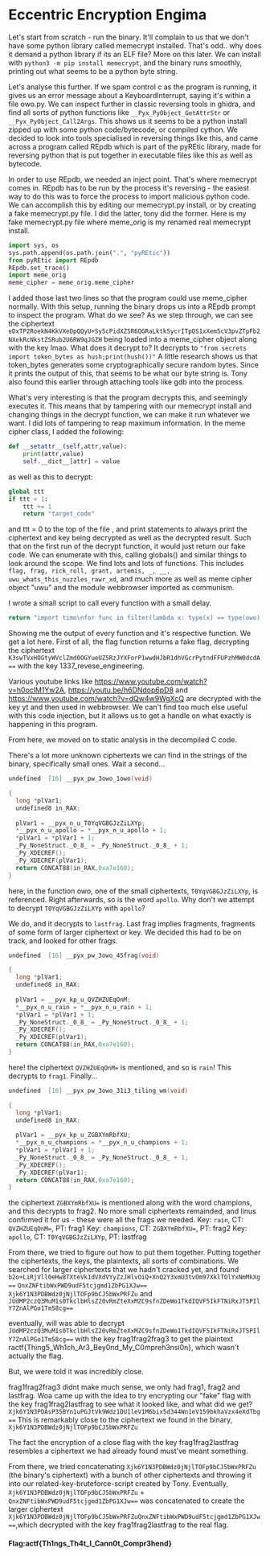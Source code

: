 # Eccentric Encryption Engima

Let's start from scratch - run the binary. It'll complain to us that we don't have some python library called memecrypt installed. That's odd.. why does it demand a python library if its an ELF file? More on this later. We can install with ```python3 -m pip install memecrypt```, and the binary runs smoothly, printing out what seems to be a python byte string.

Let's analyse this further. If we spam control c as the program is running, it gives us an error message about a KeyboardInterrupt, saying it's within a file owo.py. We can inspect further in classic reversing tools in ghidra, and find all sorts of python functions like `__Pyx_PyObject_GetAttrStr` or `__Pyx_PyObject_Call2Args`. This shows us it seems to be a python install zipped up with some python code/bytecode, or compiled cython. We decided to look into tools specialised in reversing things like this, and came across a program called REpdb which is part of the pyREtic library, made for reversing python that is put together in executable files like this as well as bytecode.

In order to use REpdb, we needed an inject point. That's where memecrypt comes in. REpdb has to be run by the process it's reversing - the easiest way to do this was to force the process to import malicious python code. We can accomplish this by editing our memecrypt.py install, or by creating a fake memecrypt.py file. I did the latter, tony did the former.
Here is my fake memecrypt.py file where meme_orig is my renamed real memecrypt install.
```python
import sys, os
sys.path.append(os.path.join(".", "pyREtic"))
from pyREtic import REpdb
REpdb.set_trace()
import meme_orig
meme_cipher = meme_orig.meme_cipher
```
I added those last two lines so that the program could use meme_cipher normally.
With this setup, running the binary drops us into a REpdb prompt to inspect the program.
What do we see? As we step through, we can see the ciphertext `eDxTP2RoekN4KkVXeDpQQyU+Sy5cPidXZSR6QGRaLktkSycrITpQS1xXem5cV3pvZTpFb2NXekRcNkstZSRub2U6RW9qJGZH`  being loaded into a meme_cipher object along with the key lmao. What does it decrypt to?
It decrypts to ```"from secrets import token_bytes as hush;print(hush())"```
A little research shows us that token_bytes generates some cryptographically secure random bytes. Since it prints the output of this, that seems to be what our byte string is. Tony also found this earlier through attaching tools like gdb into the process.

What's very interesting is that the program decrypts this, and seemingly executes it. This means that by tampering with our memecrypt install and changing things in the decrypt function, we can make it run whatever we want.
I did lots of tampering to reap maximum information.
In the meme cipher class, I added the following:
```python
def __setattr__(self,attr,value):
    print(attr,value)
    self.__dict__[attr] = value
```
as well as this to decrypt:
```python
global ttt
if ttt < 1:
    ttt += 1
    return "target_code"
```
 and ttt = 0 to the top of the file , and print statements to always print the ciphertext and key being decrypted as well as the decrypted result.
Such that on the first run of the decrypt function, it would just return our fake code. We can enumerate with this, calling globals() and similar things to look around the scope. We find lots and lots of functions. This includes ```flag, frag, rick_roll, grant, artemis, _, __, uwu_whats_this_nuzzles_rawr_xd```, and much more as well as meme cipher object "uwu" and the module webbrowser imported as communism.

I wrote a small script to call every function with a small delay.

```python
return "import time\nfor func in filter(lambda x: type(x) == type(owo), list(globals().keys)): print(func(),func);time.sleep(5)
```
Showing me the output of every function and it's respective function. 
We get a lot here. First of all, the flag function returns a fake flag, decrypting the ciphertext `K3swTVxHOGtyWVclZmd0OGYueUZ5RzJYXForP1wwdHJbR1dhVGcrPytndFFUPzhMW0dcdA==` with the key 1337_revese_engineering. 

Various youtube links like https://www.youtube.com/watch?v=h0oclM1Yw2A, https://youtu.be/h6DNdop6pD8 and https://www.youtube.com/watch?v=dQw4w9WgXcQ are decrypted with the key yt and then used in webbrowser. We can't find too much else useful with this code injection, but it allows us to get a handle on what exactly is happening in this program.

From here, we moved on to static analysis in the decompiled C code.

 There's a lot more unknown ciphertexts we can find in the strings of the binary, specifically small ones.
Wait a second...
```C
undefined  [16] __pyx_pw_3owo_1owo(void)

{
  long *plVar1;
  undefined8 in_RAX;
  
  plVar1 = __pyx_n_u_T0YqVGBGJzZiLXYp;
  *__pyx_n_u_apollo = *__pyx_n_u_apollo + 1;
  *plVar1 = *plVar1 + 1;
  _Py_NoneStruct._0_8_ = _Py_NoneStruct._0_8_ + 1;
  _Py_XDECREF();
  _Py_XDECREF(plVar1);
  return CONCAT88(in_RAX,0xa7e160);
}
```
here, in the function owo, one of the small ciphertexts, `T0YqVGBGJzZiLXYp`, is referenced. Right afterwards, so is the word `apollo`. Why don't we attempt to decrypt `T0YqVGBGJzZiLXYp` with `apollo`?

We do, and it decrypts to `lastfrag`.
Last frag implies fragments, fragments of some form of larger ciphertext or key. We decided this had to be on track, and looked for other frags.
```C
undefined  [16] __pyx_pw_3owo_45frag(void)

{
  long *plVar1;
  undefined8 in_RAX;
  
  plVar1 = __pyx_kp_u_QVZHZUEqOnM;
  *__pyx_n_u_rain = *__pyx_n_u_rain + 1;
  *plVar1 = *plVar1 + 1;
  _Py_NoneStruct._0_8_ = _Py_NoneStruct._0_8_ + 1;
  _Py_XDECREF();
  _Py_XDECREF(plVar1);
  return CONCAT88(in_RAX,0xa7e160);
}
```
here! the ciphertext `QVZHZUEqOnM=` is mentioned, and so is `rain`! This decrypts to `frag1`. Finally... 
```C
undefined  [16] __pyx_pw_3owo_31i3_tiling_wm(void)

{
  long *plVar1;
  undefined8 in_RAX;
  
  plVar1 = __pyx_kp_u_ZGBXYmRbfXU;
  *__pyx_n_u_champions = *__pyx_n_u_champions + 1;
  *plVar1 = *plVar1 + 1;
  _Py_NoneStruct._0_8_ = _Py_NoneStruct._0_8_ + 1;
  _Py_XDECREF();
  _Py_XDECREF(plVar1);
  return CONCAT88(in_RAX,0xa7e160);
}
```
the ciphertext `ZGBXYmRbfXU=` is mentioned along with the word champions, and this decrypts to frag2.
No more small ciphertexts remainded, and linus confirmed it for us - these were all the frags we needed. 
Key: `rain`, CT: `QVZHZUEqOnM=`, PT: frag1
Key: `champions`, CT: `ZGBXYmRbfXU=`, PT: frag2
Key: `apollo`, CT: `T0YqVGBGJzZiLXYp`, PT: lastfrag

From there, we tried to figure out how to put them together. Putting together the ciphertexts, the keys, the plaintexts, all sorts of combinations. We searched for larger ciphertexts that we hadn't cracked yet, and found
`b2o+LiRjVll0eHw8TXteVk1dVXdVYyZzJHlvOiQ+XnQ2Y3xmU3tvOm97XklTOlYxNmMkXg==`
`QnxZNFtibWxPWD9udF5tcjgmd1ZbPG1XJw==`
`Xjk6Y1N3PDBWdz0jNjlTOFp9bCJ5bWxPRFZu`
and
`JUdMP2czQ3MuM1s0TkclbHlsZ20vRmZteXxMZC9sfnZDeWo1TkdIQVF5IkFTNiRxJT5PIlY7ZnAlPGo1Tm58cg==`

eventually, will was able to decrypt 
`JUdMP2czQ3MuM1s0TkclbHlsZ20vRmZteXxMZC9sfnZDeWo1TkdIQVF5IkFTNiRxJT5PIlY7ZnAlPGo1Tm58cg==` with the key frag1frag2frag3 to get the plaintext ractf{Thing5_Wh1ch_Ar3_Bey0nd_My_C0mpreh3nsi0n}, which wasn't actually the flag.

But, we were told it was incredibly close.

frag1frag2frag3 didnt make much sense, we only had frag1, frag2 and lastfrag. Woa came up with the idea to try encrypting our "fake" flag with the key frag1frag2lastfrag to see what it looked like, and what did we get?
`Xjk6Y1N3PDAsP35BYn1uPGJtVk9Wdz1DU1leV1M6bix5d344Wn1eV159bkhaVzx4eXdTbg==`
This is remarkably close to the ciphertext we found in the binary, `Xjk6Y1N3PDBWdz0jNjlTOFp9bCJ5bWxPRFZu`


The fact the encryption of a close flag with the key frag1frag2lastfrag resembles a ciphertext we had already found must've meant something.

From there, we tried concatenating  `Xjk6Y1N3PDBWdz0jNjlTOFp9bCJ5bWxPRFZu` (the binary's ciphertext) with a bunch of other ciphertexts and throwing it into our related-key-bruteforce-script created by Tony. Eventually, `Xjk6Y1N3PDBWdz0jNjlTOFp9bCJ5bWxPRFZu` + `QnxZNFtibWxPWD9udF5tcjgmd1ZbPG1XJw==` was concatenated to create the larger ciphertext `Xjk6Y1N3PDBWdz0jNjlTOFp9bCJ5bWxPRFZuQnxZNFtibWxPWD9udF5tcjgmd1ZbPG1XJw==`,which decrypted with the key frag1frag2lastfrag to the real flag.


#### Flag:actf{Th1ngs_Th4t_I_Cann0t_Compr3hend}
